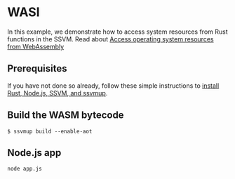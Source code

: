 # WASI

In this example, we demonstrate how to access system resources from Rust functions in the SSVM. Read about [Access operating system resources from WebAssembly](https://www.secondstate.io/articles/wasi-access-system-resources/)

## Prerequisites

If you have not done so already, follow these simple instructions to [install Rust, Node.js, SSVM, and ssvmup](https://www.secondstate.io/articles/setup-rust-nodejs/).

## Build the WASM bytecode

```
$ ssvmup build --enable-aot
```

## Node.js app

```
node app.js
```
